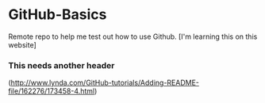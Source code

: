 # GitHub-Basics
Remote repo to help me test out how to use Github.
[I'm learning this on this website]
### This needs another header
(http://www.lynda.com/GitHub-tutorials/Adding-README-file/162276/173458-4.html)
